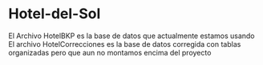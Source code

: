 # Hotel-del-Sol
 
El Archivo HotelBKP es la base de datos que actualmente estamos usando
El archivo HotelCorrecciones es la base de datos corregida con tablas organizadas pero que aun no montamos encima del proyecto